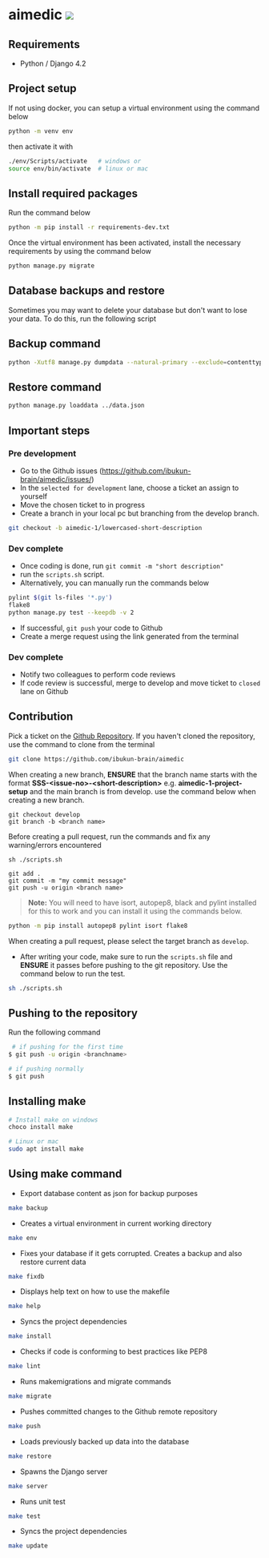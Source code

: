 # aimedic ![](https://github.com/ibukun-brain/aimedic/workflows/CI/badge.svg)

<!-- ## Useful links

- [Github repo](https://github.com/ibukun-brain/aimedic)
<!-- - [Theme](https://codescandy.com/coach/bootstrap-5/index.html) -->

## Requirements

- Python / Django 4.2

## Project setup

If not using docker, you can setup a virtual environment using the command below

```sh
python -m venv env
```

then activate it with

```sh
./env/Scripts/activate   # windows or
source env/bin/activate  # linux or mac
```

## Install required packages

Run the command below

```sh
python -m pip install -r requirements-dev.txt
```

Once the virtual environment has been activated, install the necessary requirements by using the command below

```sh
python manage.py migrate
```

## Database backups and restore

Sometimes you may want to delete your database but don't want to lose your data. To do this, run the following script

## Backup command

```sh
python -Xutf8 manage.py dumpdata --natural-primary --exclude=contenttypes --exclude=auth.permission --exclude=admin.logentry --exclude=sessions.session > ../data.json
```

## Restore command

```sh
python manage.py loaddata ../data.json
```

## Important steps

### Pre development

- Go to the Github issues (https://github.com/ibukun-brain/aimedic/issues/)
- In the `selected for development` lane, choose a ticket an assign to yourself
- Move the chosen ticket to in progress
- Create a branch in your local pc but branching from the develop branch.

```sh
git checkout -b aimedic-1/lowercased-short-description
```

### Dev complete

- Once coding is done, run `git commit -m "short description"`
- run the `scripts.sh` script.
- Alternatively, you can manually run the commands below

```sh
pylint $(git ls-files '*.py')
flake8
python manage.py test --keepdb -v 2
```

- If successful, `git push` your code to Github
- Create a merge request using the link generated from the terminal

### Dev complete

- Notify two colleagues to perform code reviews
- If code review is successful, merge to develop and move ticket to `closed` lane on Github

## Contribution

Pick a ticket on the [Github Repository](https://github.com/ibukun-brain/aimedic). If you haven't cloned the repository, use the command to clone from the terminal

```sh
git clone https://github.com/ibukun-brain/aimedic
```

When creating a new branch, **ENSURE** that the branch name starts with the format **SSS-&lt;issue-no&gt;-&lt;short-description&gt;** e.g. **aimedic-1-project-setup** and the main branch is from develop. use the command below when creating a new branch.

```
git checkout develop
git branch -b <branch name>
```

Before creating a pull request, run the commands and fix any warning/errors encountered

```
sh ./scripts.sh

git add .
git commit -m "my commit message"
git push -u origin <branch name>
```

> **Note:** You will need to have isort, autopep8, black and pylint installed for this to work and you can install it using the commands below.

```sh
python -m pip install autopep8 pylint isort flake8
```

When creating a pull request, please select the target branch as `develop`.

- After writing your code, make sure to run the `scripts.sh` file and **ENSURE** it passes before pushing to the git repository. Use the command below to run the test.

```sh
sh ./scripts.sh
```

## Pushing to the repository

Run the following command

```sh
 # if pushing for the first time
$ git push -u origin <branchname>

# if pushing normally
$ git push
```

## Installing make

```sh
# Install make on windows
choco install make

# Linux or mac
sudo apt install make
```

## Using make command

- Export database content as json for backup purposes

```sh
make backup
```

- Creates a virtual environment in current working directory

```sh
make env
```

- Fixes your database if it gets corrupted. Creates a backup and also restore current data

```sh
make fixdb
```

- Displays help text on how to use the makefile

```sh
make help
```

- Syncs the project dependencies

```sh
make install
```

- Checks if code is conforming to best practices like PEP8

```sh
make lint
```

- Runs makemigrations and migrate commands

```sh
make migrate
```

- Pushes committed changes to the Github remote repository

```sh
make push
```

- Loads previously backed up data into the database

```sh
make restore
```

- Spawns the Django server

```sh
make server
```

- Runs unit test

```sh
make test
```

- Syncs the project dependencies

```sh
make update
```
